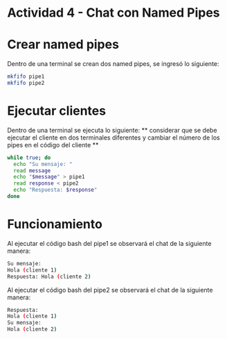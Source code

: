 # Actividad 4 - Chat con Named Pipes

# Crear named pipes

Dentro de una terminal se crean dos named pipes, se ingresó lo siguiente:

```bash
mkfifo pipe1
mkfifo pipe2
```

# Ejecutar clientes

Dentro de una terminal se ejecuta lo siguiente:
** considerar que se debe ejecutar el cliente en dos terminales diferentes y cambiar el número de los pipes en el código del cliente **

```bash
while true; do
  echo "Su mensaje: "
  read message
  echo "$message" > pipe1
  read response < pipe2
  echo "Respuesta: $response"
done
```


# Funcionamiento

Al ejecutar el código bash del pipe1 se observará el chat de la siguiente manera:

```bash
Su mensaje:
Hola (cliente 1)
Respuesta: Hola (cliente 2)
``` 

Al ejecutar el código bash del pipe2 se observará el chat de la siguiente manera:

```bash
Respuesta:
Hola (cliente 1)
Su mensaje:
Hola (cliente 2)
```